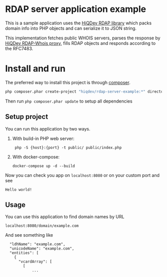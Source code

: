 # RDAP server application example

This is a sample application uses the [HiQDev RDAP library](https://github.com/hiqdev/rdap) which packs domain info into PHP objects and can serialize it to JSON string.

This implementation fetches public WHOIS servers, parses the response by [HiQDev RDAP-Whois proxy](https://github.com/hiqdev/rdap-whois-proxy), fills RDAP objects and responds according to the RFC7483.

# Install and run 

The preferred way to install this project is through [composer](http://getcomposer.org/download/).

```sh
php composer.phar create-project "hiqdev/rdap-server-example:*" directory2install
```

Then run ``php composer.phar update`` to setup all dependencies

## Setup project

You can run this application by two ways.

1. With build-in PHP web server:

        php -S {host}:{port} -t public/ public/index.php
        

2.  With docker-compose:

        docker-compose up -d --build


Now you can check you app on ``localhost:8080`` or on your custom port and see

    Hello world!
        
## Usage
        
You can use this application to find domain names by URL

    localhost:8080/domain/example.com

And see something like
    
      "ldhName": "example.com",
      "unicodeName": "example.com",
      "entities": [
        {
          "vcardArray": [
            [
                ...


